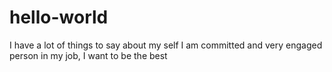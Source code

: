 # hello-world
I have a lot of things to say about my self
I am committed and very engaged person in my job, I want to be the best
